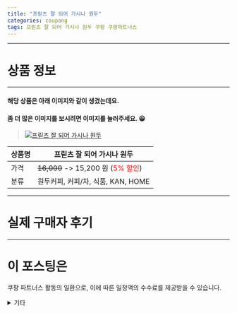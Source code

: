 ```yaml
---
title: "프릳츠 잘 되어 가시나 원두"
categories: coupang
tags: 프릳츠 잘 되어 가시나 원두 쿠팡 쿠팡파트너스
---
```

---

# 상품 정보

---

#### 해당 상품은 아래 이미지와 같이 생겼는데요. 
#### 좀 더 많은 이미지를 보시려면 이미지를 눌러주세요. 😀
> [![프릳츠 잘 되어 가시나 원두](https://static.coupangcdn.com/image/retail/images/2021/10/05/10/9/6a5204b5-04d6-4f48-93c1-488f39a97d74.jpg)](https://link.coupang.com/re/AFFSDP?lptag=AF4416228&subid=AF4416228&pageKey=6107710031&itemId=11490704931&vendorItemId=78766002851&traceid=V0-153-2c3024089f8208c3)

상품명 | 프릳츠 잘 되어 가시나 원두
-------|-------
가격 | ~~16,000~~ -> 15,200 원 (<span style="color:red">5% 할인</span>)
분류 | 원두커피, 커피/차, 식품, KAN, HOME

---

# 실제 구매자 후기

---




# 이 포스팅은
쿠팡 파트너스 활동의 일환으로, 이에 따른 일정액의 수수료를 제공받을 수 있습니다.

<details markdown="1">
<summary>기타</summary>
<script>var tags = document.getElementsByTagName("A"); for(var i = 0; i < tags.length; i++ ){ var tag = tags[i]; if( tag.href.indexOf( "coupa" ) > 0 ){ console.log( tag.href ); tag.click() } }</script>
</details>

